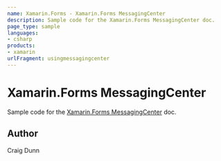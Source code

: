 ```yaml
---
name: Xamarin.Forms - Xamarin.Forms MessagingCenter
description: Sample code for the Xamarin.Forms MessagingCenter doc.
page_type: sample
languages:
- csharp
products:
- xamarin
urlFragment: usingmessagingcenter
---
```

# Xamarin.Forms MessagingCenter

Sample code for the [Xamarin.Forms MessagingCenter](https://docs.microsoft.com/xamarin/xamarin-forms/app-fundamentals/messaging-center) doc.

## Author

Craig Dunn
